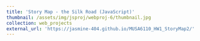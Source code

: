 ```yaml
---
title: 'Story Map - the Silk Road (JavaScript)'
thumbnail: /assets/img/jsproj/webproj-6/thumbnail.jpg
collection: web_projects
external_url: 'https://jasmine-404.github.io/MUSA6110_HW1_StoryMap2/'
---
```

